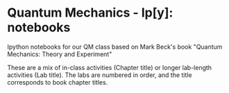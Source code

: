 Quantum Mechanics - Ip[y]: notebooks
======

Ipython notebooks for our QM class based on Mark Beck's book "Quantum Mechanics: Theory and Experiment"

These are a mix of in-class activities (Chapter title) or longer lab-length activities (Lab title). The labs are numbered in order, and the title corresponds to book chapter titles.
